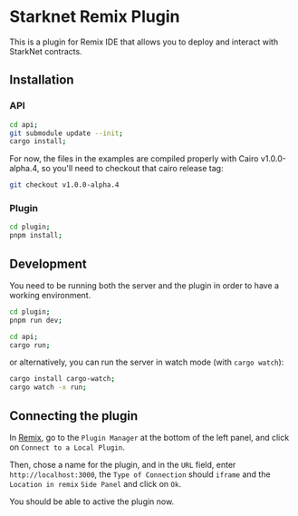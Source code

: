 # Starknet Remix Plugin

This is a plugin for Remix IDE that allows you to deploy and interact with StarkNet contracts.

## Installation

### API

```bash
cd api;
git submodule update --init;
cargo install;
```

For now, the files in the examples are compiled properly with Cairo v1.0.0-alpha.4, so you'll need to checkout that cairo release tag:

```bash
git checkout v1.0.0-alpha.4
```

### Plugin

```bash
cd plugin;
pnpm install;
```

## Development

You need to be running both the server and the plugin in order to have a working environment.

```bash
cd plugin;
pnpm run dev;
```

```bash
cd api;
cargo run;
```

or alternatively, you can run the server in watch mode (with `cargo watch`):

```bash
cargo install cargo-watch;
cargo watch -x run;
```

## Connecting the plugin

In [Remix](http://remix-alpha.ethereum.org/), go to the `Plugin Manager` at the bottom of the left panel, and click on `Connect to a Local Plugin`.

Then, chose a name for the plugin, and in the `URL` field, enter `http://localhost:3000`, the `Type of Connection` should `iframe` and the `Location in remix` `Side Panel` and click on `Ok`.

You should be able to active the plugin now.

